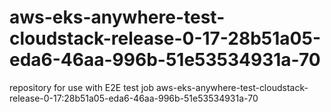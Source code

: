 # aws-eks-anywhere-test-cloudstack-release-0-17-28b51a05-eda6-46aa-996b-51e53534931a-70
repository for use with E2E test job aws-eks-anywhere-test-cloudstack-release-0-17:28b51a05-eda6-46aa-996b-51e53534931a-70
